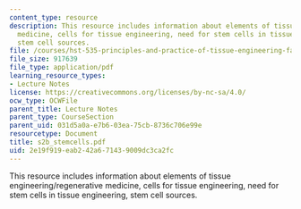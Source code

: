 ```yaml
---
content_type: resource
description: This resource includes information about elements of tissue engineering/regenerative
  medicine, cells for tissue engineering, need for stem cells in tissue engineering,
  stem cell sources.
file: /courses/hst-535-principles-and-practice-of-tissue-engineering-fall-2004/2e19f919eab242a671439009dc3ca2fc_s2b_stemcells.pdf
file_size: 917639
file_type: application/pdf
learning_resource_types:
- Lecture Notes
license: https://creativecommons.org/licenses/by-nc-sa/4.0/
ocw_type: OCWFile
parent_title: Lecture Notes
parent_type: CourseSection
parent_uid: 031d5a0a-e7b6-03ea-75cb-8736c706e99e
resourcetype: Document
title: s2b_stemcells.pdf
uid: 2e19f919-eab2-42a6-7143-9009dc3ca2fc
---
```

This resource includes information about elements of tissue engineering/regenerative medicine, cells for tissue engineering, need for stem cells in tissue engineering, stem cell sources.